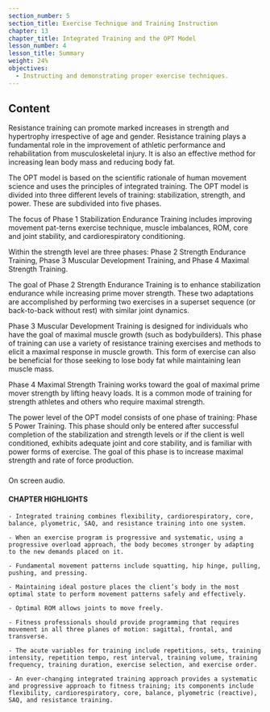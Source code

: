 ```yaml
---
section_number: 5
section_title: Exercise Technique and Training Instruction
chapter: 13
chapter_title: Integrated Training and the OPT Model
lesson_number: 4
lesson_title: Summary
weight: 24%
objectives:
  - Instructing and demonstrating proper exercise techniques.
---
```


## Content
Resistance training can promote marked increases in strength and hypertrophy irrespective of age and gender. Resistance training plays a fundamental role in the improvement of athletic performance and rehabilitation from musculoskeletal injury. It is also an effective method for increasing lean body mass and reducing body fat.

The OPT model is based on the scientific rationale of human movement science and uses the principles of integrated training. The OPT model is divided into three different levels of training: stabilization, strength, and power. These are subdivided into five phases.

The focus of Phase 1 Stabilization Endurance Training includes improving movement pat-terns exercise technique, muscle imbalances, ROM, core and joint stability, and cardiorespiratory conditioning.

Within the strength level are three phases: Phase 2 Strength Endurance Training, Phase 3 Muscular Development Training, and Phase 4 Maximal Strength Training.

The goal of Phase 2 Strength Endurance Training is to enhance stabilization endurance while increasing prime mover strength. These two adaptations are accomplished by performing two exercises in a superset sequence (or back-to-back without rest) with similar joint dynamics.

Phase 3 Muscular Development Training is designed for individuals who have the goal of maximal muscle growth (such as bodybuilders). This phase of training can use a variety of resistance training exercises and methods to elicit a maximal response in muscle growth. This form of exercise can also be beneficial for those seeking to lose body fat while maintaining lean muscle mass.

Phase 4 Maximal Strength Training works toward the goal of maximal prime mover strength by lifting heavy loads. It is a common mode of training for strength athletes and others who require maximal strength.

The power level of the OPT model consists of one phase of training: Phase 5 Power Training. This phase should only be entered after successful completion of the stabilization and strength levels or if the client is well conditioned, exhibits adequate joint and core stability, and is familiar with power forms of exercise. The goal of this phase is to increase maximal strength and rate of force production.

### 

On screen audio. 

#### CHAPTER HIGHLIGHTS

	- Integrated training combines flexibility, cardiorespiratory, core, balance, plyometric, SAQ, and resistance training into one system.

	- When an exercise program is progressive and systematic, using a progressive overload approach, the body becomes stronger by adapting to the new demands placed on it.

	- Fundamental movement patterns include squatting, hip hinge, pulling, pushing, and pressing.

	- Maintaining ideal posture places the client’s body in the most optimal state to perform movement patterns safely and effectively.

	- Optimal ROM allows joints to move freely.

	- Fitness professionals should provide programming that requires movement in all three planes of motion: sagittal, frontal, and transverse.

	- The acute variables for training include repetitions, sets, training intensity, repetition tempo, rest interval, training volume, training frequency, training duration, exercise selection, and exercise order.

	- An ever-changing integrated training approach provides a systematic and progressive approach to fitness training; its components include flexibility, cardiorespiratory, core, balance, plyometric (reactive), SAQ, and resistance training.